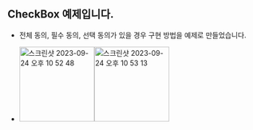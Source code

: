 ## CheckBox 예제입니다.



- 전체 동의, 필수 동의, 선택 동의가 있을 경우 구현 방법을 예제로 만들었습니다.

- <img width="150" alt="스크린샷 2023-09-24 오후 10 52 48" src="https://github.com/songmik/CheckBoxExam/assets/86704889/5c400a2c-61be-4321-a765-eea7ab4f2ca7"><img width="150" alt="스크린샷 2023-09-24 오후 10 53 13" src="https://github.com/songmik/CheckBoxExam/assets/86704889/50c33499-7684-4baf-b94b-a68ada7ad43c">

